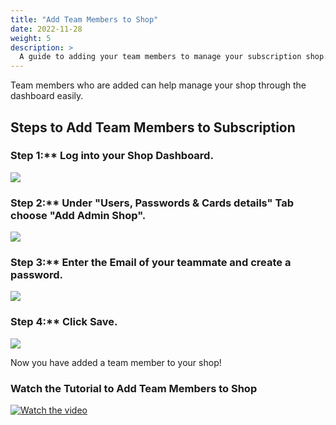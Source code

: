 ```yaml
---
title: "Add Team Members to Shop"
date: 2022-11-28
weight: 5
description: >
  A guide to adding your team members to manage your subscription shop.
---
```


Team members who are added can help manage your shop through the dashboard easily.

## Steps to Add Team Members to Subscription

### Step 1:** Log into your Shop Dashboard.

![](https://subscribie.co.uk/blog/content/images/size/w1000/2022/11/image-27.png)

### Step 2:** Under **"Users, Passwords & Cards details"** Tab choose **"Add Admin Shop".**

![](https://subscribie.co.uk/blog/content/images/size/w1000/2022/11/image-127.png)

### Step 3:** Enter the Email of your teammate and create a password.

![](https://subscribie.co.uk/blog/content/images/size/w1000/2022/11/image-128.png)

### Step 4:** Click **Save.**

![](https://subscribie.co.uk/blog/content/images/size/w1000/2022/11/image-129.png)

Now you have added a team member to your shop!

### Watch the Tutorial to Add Team Members to Shop

[![Watch the video](https://github.com/Subscribie/subscribie/assets/30567984/c90b6847-aef5-4edd-abb1-8973a7fbb7ba)](https://youtu.be/d5FTaMPmrgg)